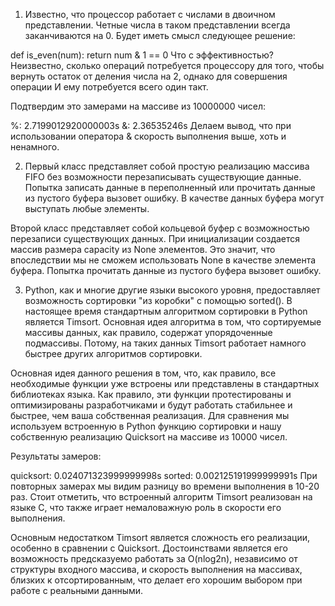 1. Известно, что процессор работает с числами в двоичном представлении. Четные числа в таком представлении всегда 
заканчиваются на 0. Будет иметь смысл следующее решение:

def is_even(num):
   return num & 1 == 0
Что с эффективностью? Неизвестно, сколько операций потребуется процессору для того, чтобы вернуть остаток от деления 
числа на 2, однако для совершения операции И ему потребуется всего один такт.

Подтвердим это замерами на массиве из 10000000 чисел:

%: 2.7199012920000003s
&: 2.36535246s
Делаем вывод, что при использовании оператора & скорость выполнения выше, хоть и ненамного.

2. Первый класс представляет собой простую реализацию массива FIFO без возможности перезаписывать существующие данные. 
Попытка записать данные в переполненный или прочитать данные из пустого буфера вызовет ошибку. В качестве данных 
буфера могут выступать любые элементы.

Второй класс представляет собой кольцевой буфер с возможностью перезаписи существующих данных. При инициализации 
создается массив размера capacity из None элементов. Это значит, что впоследствии мы не сможем использовать None 
в качестве элемента буфера. Попытка прочитать данные из пустого буфера вызовет ошибку.

3. Python, как и многие другие языки высокого уровня, предоставляет возможность сортировки "из коробки" с помощью sorted(). 
В настоящее время стандартным алгоритмом сортировки в Python является Timsort. Основная идея алгоритма в том, что 
сортируемые массивы данных, как правило, содержат упорядоченные подмассивы. Потому, на таких данных Timsort работает 
намного быстрее других алгоритмов сортировки.

Основная идея данного решения в том, что, как правило, все необходимые функции уже встроены или представлены 
в стандартных библиотеках языка. Как правило, эти функции протестированы и оптимизированы разработчиками и будут 
работать стабильнее и быстрее, чем ваша собственная реализация. Для сравнения мы используем встроенную в Python функцию 
сортировки и нашу собственную реализацию Quicksort на массиве из 10000 чисел.

Результаты замеров:

quicksort: 0.024071323999999998s
sorted: 0.002125191999999991s
При повторных замерах мы видим разницу во времени выполнения в 10-20 раз. Стоит отметить, что встроенный алгоритм Timsort реализован на языке C, что также играет немаловажную роль в скорости его выполнения.

Основным недостатком Timsort является сложность его реализации, особенно в сравнении с Quicksort. Достоинствами является его возможность предсказуемо работать за O(nlog2n), независимо от структуры входного массива, и скорость выполнения на массивах, близких к отсортированным, что делает его хорошим выбором при работе с реальными данными.